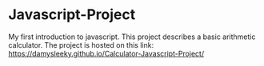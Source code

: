 # Javascript-Project
My first introduction to javascript.
This project describes a basic arithmetic calculator.
The project is hosted on this link:
https://damysleeky.github.io/Calculator-Javascript-Project/
